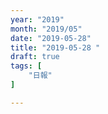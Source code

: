 ```yaml
---
year: "2019"
month: "2019/05"
date: "2019-05-28"
title: "2019-05-28 "
draft: true
tags: [
    "日報"
]

---
```


